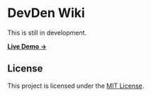 # DevDen Wiki
This is still in development.

[**Live Demo →**](https://devden-wiki.vercel.app/)

## License

This project is licensed under the [MIT License](./LICENSE).
